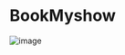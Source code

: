 # BookMyshow
![image](https://user-images.githubusercontent.com/120969402/224550314-db437048-1be3-4321-bca2-ff8079077f2a.png)



